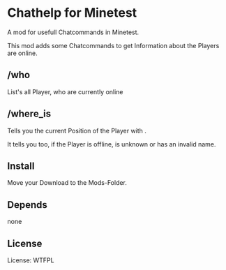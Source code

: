 # Chathelp for Minetest

A mod for usefull Chatcommands in Minetest.

This mod adds some Chatcommands to get Information about the Players are online.

## /who

List's all Player, who are currently online

## /where_is <Name>

Tells you the current Position of the Player with <Name>.

It tells you too, if the Player is offline, is unknown or has an invalid name.

## Install

Move your Download to the Mods-Folder.

## Depends

none

## License

License: WTFPL
